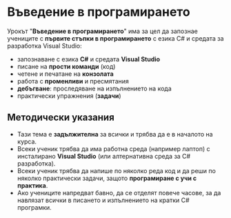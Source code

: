 # Въведение в програмирането

Урокът "**Въведение в програмирането**" има за цел да запознае учениците с **първите стъпки в програмирането** с езика C# и средата за разработка Visual Studio:
 - запознаване с езика **C#** и средата **Visual Studio**
 - писане на **прости команди** (код)
 - четене и печатане на **конзолата**
 - работа с **променливи** и пресмятания
 - **дебъгване**: проследяване на изпълнението на кода 
 - практически упражнения (**задачи**)

## Методически указания
  - Тази тема е **задължителна** за всички и трябва да е в началото на курса.
  - Всеки ученик трябва да има работна среда (например лаптоп) с инсталирано **Visual Studio** (или алтернативна среда за C# разработка).
  - Всеки ученик трябва да напише по няколко реда код и да реши по няколко практически задачи, защото **програмиране с учи с практика**.
  - Ако учениците напредват бавно, да се отделят повече часове, за да навлязат всички в писането и изпълнението на кратки C# програмки.

